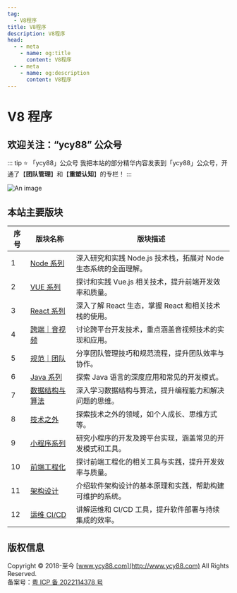 ```yaml
---
tag:
  - V8程序
title: V8程序
description: V8程序
head:
  - - meta
    - name: og:title
      content: V8程序
  - - meta
    - name: og:description
      content: V8程序
---
```


# V8 程序

## 欢迎关注：“ycy88” 公众号

::: tip ⭐️ 「ycy88」公众号
我把本站的部分精华内容发表到「ycy88」公众号，开通了【**团队管理**】和【**重塑认知**】的专栏！
:::

![An image](/images/mp/ycy88-pb.jpg)

## 本站主要版块

| 序号 | 版块名称                          | 版块描述                                                        |
| ---- | --------------------------------- | --------------------------------------------------------------- |
| 1    | [Node 系列](/node/)               | 深入研究和实践 Node.js 技术栈，拓展对 Node 生态系统的全面理解。 |
| 2    | [VUE 系列](/vue/)                 | 探讨和实践 Vue.js 相关技术，提升前端开发效率和质量。            |
| 3    | [React 系列](/react/)             | 深入了解 React 生态，掌握 React 和相关技术栈的使用。            |
| 4    | [跨端｜音视频](/devices/)         | 讨论跨平台开发技术，重点涵盖音视频技术的实现和应用。            |
| 5    | [规范｜团队](/keywords/)          | 分享团队管理技巧和规范流程，提升团队效率与协作。                |
| 6    | [Java 系列](/java/)               | 探索 Java 语言的深度应用和常见的开发模式。                      |
| 7    | [数据结构与算法](/algorithm/)     | 深入学习数据结构与算法，提升编程能力和解决问题的思维。          |
| 8    | [技术之外](/beyond-tech/)         | 探索技术之外的领域，如个人成长、思维方式等。                    |
| 9    | [小程序系列](/mp/)                | 研究小程序的开发及跨平台实现，涵盖常见的开发模式和工具。        |
| 10   | [前端工程化](/tools/)             | 探讨前端工程化的相关工具与实践，提升开发效率与质量。            |
| 11   | [架构设计](/architecture-design/) | 介绍软件架构设计的基本原理和实践，帮助构建可维护的系统。        |
| 12   | [运维 CI/CD](/dev-ops/)           | 讲解运维和 CI/CD 工具，提升软件部署与持续集成的效率。           |

## 版权信息

Copyright © 2018-至今 [www.ycy88.com](http://www.ycy88.com) All Rights Reserved.  
备案号：[粤 ICP 备 2022114378 号](http://beian.miit.gov.cn)
